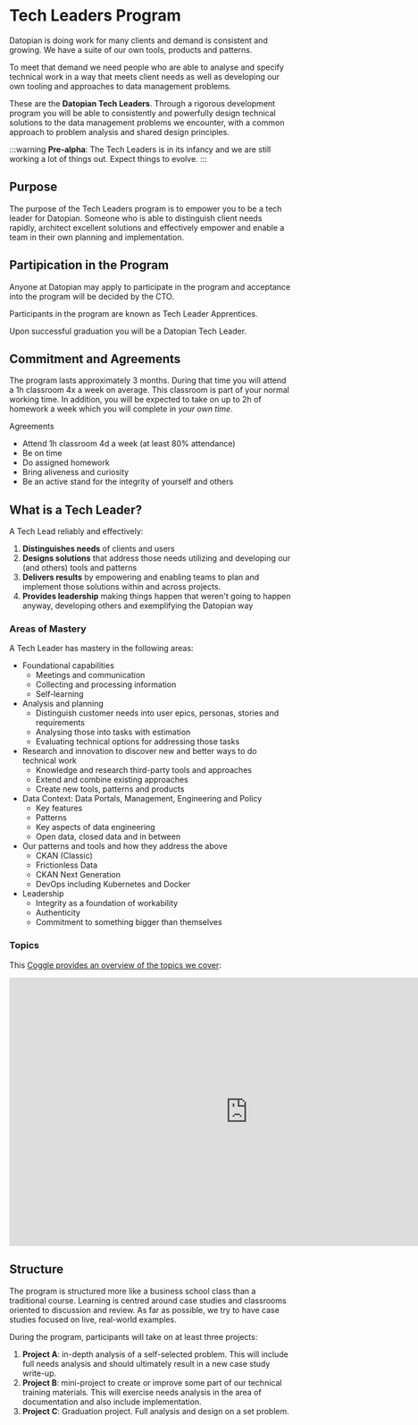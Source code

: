 # Tech Leaders Program

Datopian is doing work for many clients and demand is consistent and growing. We have a suite of our own tools, products and patterns.

To meet that demand we need people who are able to analyse and specify technical work in a way that meets client needs as well as developing our own tooling and approaches to data management problems.

These are the **Datopian Tech Leaders**. Through a rigorous development program you will be able to consistently and powerfully design technical solutions to the data management problems we encounter, with a common approach to problem analysis and shared design principles.  

:::warning
**Pre-alpha**: The Tech Leaders is in its infancy and we are still working a lot of things out. Expect things to evolve.
:::

## Purpose

The purpose of the Tech Leaders program is to empower you to be a tech leader for Datopian. Someone who is able to distinguish client needs rapidly, architect excellent solutions and effectively empower and enable a team in their own planning and implementation.

## Partipication in the Program

Anyone at Datopian may apply to participate in the program and acceptance into the program will be decided by the CTO.

Participants in the program are known as Tech Leader Apprentices.

Upon successful graduation you will be a Datopian Tech Leader.

## Commitment and Agreements

The program lasts approximately 3 months. During that time you will attend a 1h classroom 4x a week on average. This classroom is part of your normal working time. In addition, you will be expected to take on up to 2h of homework a week which you will complete in *your own time*.

Agreements

* Attend 1h classroom 4d a week (at least 80% attendance)
* Be on time
* Do assigned homework
* Bring aliveness and curiosity
* Be an active stand for the integrity of yourself and others

## What is a Tech Leader?

A Tech Lead reliably and effectively:

1. **Distinguishes needs** of clients and users
2. **Designs solutions** that address those needs utilizing and developing our (and others) tools and patterns
3. **Delivers results** by empowering and enabling teams to plan and implement those solutions within and across projects.
4. **Provides leadership** making things happen that weren't going to happen anyway, developing others and exemplifying the Datopian way

### Areas of Mastery

A Tech Leader has mastery in the following areas:

* Foundational capabilities
  * Meetings and communication
  * Collecting and processing information
  * Self-learning
* Analysis and planning
  * Distinguish customer needs into user epics, personas, stories and requirements
  * Analysing those into tasks with estimation
  * Evaluating technical options for addressing those tasks
* Research and innovation to discover new and better ways to do technical work
  * Knowledge and research third-party tools and approaches
  * Extend and combine existing approaches
  * Create new tools, patterns and products
* Data Context: Data Portals, Management, Engineering and Policy
  * Key features
  * Patterns
  * Key aspects of data engineering
  * Open data, closed data and in between
* Our patterns and tools and how they address the above
  * CKAN (Classic)
  * Frictionless Data
  * CKAN Next Generation
  * DevOps including Kubernetes and Docker
* Leadership
  * Integrity as a foundation  of workability
  * Authenticity
  * Commitment to something bigger than themselves

### Topics

This [Coggle provides an overview of the topics we cover][topics]:

[topics]: https://coggle.it/diagram/XUE2AVj7lWAJndbE/t/topics-datopian-tech-leaders-program

<iframe width='853' height='480' src='https://embed.coggle.it/diagram/XUE2AVj7lWAJndbE/4633501624ea955bdc74fa07b81a270cc51cc1c3d47cc3d5e162399f94bbe52f' frameborder='0' allowfullscreen></iframe>


## Structure

The program is structured more like a business school class than a traditional course. Learning is centred around case studies and classrooms oriented to discussion and review. As far as possible, we try to have case studies focused on live, real-world examples.

During the program, participants will take on at least three projects:

1. **Project A**: in-depth analysis of a self-selected problem. This will include full needs analysis and should ultimately result in a new case study write-up.
2. **Project B**: mini-project to create or improve some part of our technical training materials. This will exercise needs analysis in the area of documentation and also include implementation.
3. **Project C**: Graduation project. Full analysis and design on a set problem.

